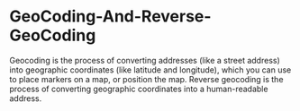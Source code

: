 # GeoCoding-And-Reverse-GeoCoding
Geocoding is the process of converting addresses (like a street address) into geographic coordinates (like latitude and longitude), which you can use to place markers on a map, or position the map. Reverse geocoding is the process of converting geographic coordinates into a human-readable address.
